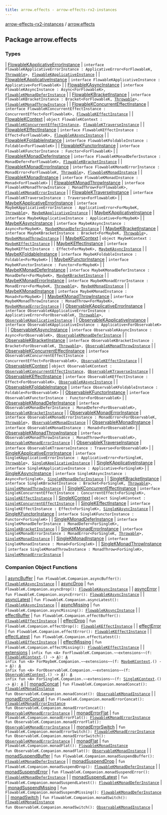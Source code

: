 ```yaml
---
title: arrow.effects - arrow-effects-rx2-instances
---
```


[arrow-effects-rx2-instances](../index.html) / [arrow.effects](./index.html)

## Package arrow.effects

### Types

| [FlowableKApplicativeErrorInstance](-flowable-k-applicative-error-instance/index.html) | `interface FlowableKApplicativeErrorInstance : ApplicativeError<ForFlowableK, `[`Throwable`](https://kotlinlang.org/api/latest/jvm/stdlib/kotlin/-throwable/index.html)`>, `[`FlowableKApplicativeInstance`](-flowable-k-applicative-instance/index.html) |
| [FlowableKApplicativeInstance](-flowable-k-applicative-instance/index.html) | `interface FlowableKApplicativeInstance : Applicative<ForFlowableK>` |
| [FlowableKAsyncInstance](-flowable-k-async-instance/index.html) | `interface FlowableKAsyncInstance : Async<ForFlowableK>, `[`FlowableKMonadDeferInstance`](-flowable-k-monad-defer-instance/index.html) |
| [FlowableKBracketInstance](-flowable-k-bracket-instance/index.html) | `interface FlowableKBracketInstance : Bracket<ForFlowableK, `[`Throwable`](https://kotlinlang.org/api/latest/jvm/stdlib/kotlin/-throwable/index.html)`>, `[`FlowableKMonadThrowInstance`](-flowable-k-monad-throw-instance.html) |
| [FlowableKConcurrentEffectInstance](-flowable-k-concurrent-effect-instance/index.html) | `interface FlowableKConcurrentEffectInstance : ConcurrentEffect<ForFlowableK>, `[`FlowableKEffectInstance`](-flowable-k-effect-instance/index.html) |
| [FlowableKContext](-flowable-k-context/index.html) | `object FlowableKContext : `[`FlowableKConcurrentEffectInstance`](-flowable-k-concurrent-effect-instance/index.html)`, `[`FlowableKTraverseInstance`](-flowable-k-traverse-instance/index.html) |
| [FlowableKEffectInstance](-flowable-k-effect-instance/index.html) | `interface FlowableKEffectInstance : Effect<ForFlowableK>, `[`FlowableKAsyncInstance`](-flowable-k-async-instance/index.html) |
| [FlowableKFoldableInstance](-flowable-k-foldable-instance/index.html) | `interface FlowableKFoldableInstance : Foldable<ForFlowableK>` |
| [FlowableKFunctorInstance](-flowable-k-functor-instance/index.html) | `interface FlowableKFunctorInstance : Functor<ForFlowableK>` |
| [FlowableKMonadDeferInstance](-flowable-k-monad-defer-instance/index.html) | `interface FlowableKMonadDeferInstance : MonadDefer<ForFlowableK>, `[`FlowableKBracketInstance`](-flowable-k-bracket-instance/index.html) |
| [FlowableKMonadErrorInstance](-flowable-k-monad-error-instance/index.html) | `interface FlowableKMonadErrorInstance : MonadError<ForFlowableK, `[`Throwable`](https://kotlinlang.org/api/latest/jvm/stdlib/kotlin/-throwable/index.html)`>, `[`FlowableKMonadInstance`](-flowable-k-monad-instance/index.html) |
| [FlowableKMonadInstance](-flowable-k-monad-instance/index.html) | `interface FlowableKMonadInstance : Monad<ForFlowableK>` |
| [FlowableKMonadThrowInstance](-flowable-k-monad-throw-instance.html) | `interface FlowableKMonadThrowInstance : MonadThrow<ForFlowableK>, `[`FlowableKMonadErrorInstance`](-flowable-k-monad-error-instance/index.html) |
| [FlowableKTraverseInstance](-flowable-k-traverse-instance/index.html) | `interface FlowableKTraverseInstance : Traverse<ForFlowableK>` |
| [MaybeKApplicativeErrorInstance](-maybe-k-applicative-error-instance/index.html) | `interface MaybeKApplicativeErrorInstance : ApplicativeError<ForMaybeK, `[`Throwable`](https://kotlinlang.org/api/latest/jvm/stdlib/kotlin/-throwable/index.html)`>, `[`MaybeKApplicativeInstance`](-maybe-k-applicative-instance/index.html) |
| [MaybeKApplicativeInstance](-maybe-k-applicative-instance/index.html) | `interface MaybeKApplicativeInstance : Applicative<ForMaybeK>` |
| [MaybeKAsyncInstance](-maybe-k-async-instance/index.html) | `interface MaybeKAsyncInstance : Async<ForMaybeK>, `[`MaybeKMonadDeferInstance`](-maybe-k-monad-defer-instance/index.html) |
| [MaybeKBracketInstance](-maybe-k-bracket-instance/index.html) | `interface MaybeKBracketInstance : Bracket<ForMaybeK, `[`Throwable`](https://kotlinlang.org/api/latest/jvm/stdlib/kotlin/-throwable/index.html)`>, `[`MaybeKMonadThrowInstance`](-maybe-k-monad-throw-instance.html) |
| [MaybeKContext](-maybe-k-context.html) | `object MaybeKContext : `[`MaybeKEffectInstance`](-maybe-k-effect-instance/index.html) |
| [MaybeKEffectInstance](-maybe-k-effect-instance/index.html) | `interface MaybeKEffectInstance : Effect<ForMaybeK>, `[`MaybeKAsyncInstance`](-maybe-k-async-instance/index.html) |
| [MaybeKFoldableInstance](-maybe-k-foldable-instance/index.html) | `interface MaybeKFoldableInstance : Foldable<ForMaybeK>` |
| [MaybeKFunctorInstance](-maybe-k-functor-instance/index.html) | `interface MaybeKFunctorInstance : Functor<ForMaybeK>` |
| [MaybeKMonadDeferInstance](-maybe-k-monad-defer-instance/index.html) | `interface MaybeKMonadDeferInstance : MonadDefer<ForMaybeK>, `[`MaybeKBracketInstance`](-maybe-k-bracket-instance/index.html) |
| [MaybeKMonadErrorInstance](-maybe-k-monad-error-instance/index.html) | `interface MaybeKMonadErrorInstance : MonadError<ForMaybeK, `[`Throwable`](https://kotlinlang.org/api/latest/jvm/stdlib/kotlin/-throwable/index.html)`>, `[`MaybeKMonadInstance`](-maybe-k-monad-instance/index.html) |
| [MaybeKMonadInstance](-maybe-k-monad-instance/index.html) | `interface MaybeKMonadInstance : Monad<ForMaybeK>` |
| [MaybeKMonadThrowInstance](-maybe-k-monad-throw-instance.html) | `interface MaybeKMonadThrowInstance : MonadThrow<ForMaybeK>, `[`MaybeKMonadErrorInstance`](-maybe-k-monad-error-instance/index.html) |
| [ObservableKApplicativeErrorInstance](-observable-k-applicative-error-instance/index.html) | `interface ObservableKApplicativeErrorInstance : ApplicativeError<ForObservableK, `[`Throwable`](https://kotlinlang.org/api/latest/jvm/stdlib/kotlin/-throwable/index.html)`>, `[`ObservableKApplicativeInstance`](-observable-k-applicative-instance/index.html) |
| [ObservableKApplicativeInstance](-observable-k-applicative-instance/index.html) | `interface ObservableKApplicativeInstance : Applicative<ForObservableK>` |
| [ObservableKAsyncInstance](-observable-k-async-instance/index.html) | `interface ObservableKAsyncInstance : Async<ForObservableK>, `[`ObservableKMonadDeferInstance`](-observable-k-monad-defer-instance/index.html) |
| [ObservableKBracketInstance](-observable-k-bracket-instance/index.html) | `interface ObservableKBracketInstance : Bracket<ForObservableK, `[`Throwable`](https://kotlinlang.org/api/latest/jvm/stdlib/kotlin/-throwable/index.html)`>, `[`ObservableKMonadThrowInstance`](-observable-k-monad-throw-instance.html) |
| [ObservableKConcurrentEffectInstance](-observable-k-concurrent-effect-instance/index.html) | `interface ObservableKConcurrentEffectInstance : ConcurrentEffect<ForObservableK>, `[`ObservableKEffectInstance`](-observable-k-effect-instance/index.html) |
| [ObservableKContext](-observable-k-context/index.html) | `object ObservableKContext : `[`ObservableKConcurrentEffectInstance`](-observable-k-concurrent-effect-instance/index.html)`, `[`ObservableKTraverseInstance`](-observable-k-traverse-instance/index.html) |
| [ObservableKEffectInstance](-observable-k-effect-instance/index.html) | `interface ObservableKEffectInstance : Effect<ForObservableK>, `[`ObservableKAsyncInstance`](-observable-k-async-instance/index.html) |
| [ObservableKFoldableInstance](-observable-k-foldable-instance/index.html) | `interface ObservableKFoldableInstance : Foldable<ForObservableK>` |
| [ObservableKFunctorInstance](-observable-k-functor-instance/index.html) | `interface ObservableKFunctorInstance : Functor<ForObservableK>` |
| [ObservableKMonadDeferInstance](-observable-k-monad-defer-instance/index.html) | `interface ObservableKMonadDeferInstance : MonadDefer<ForObservableK>, `[`ObservableKBracketInstance`](-observable-k-bracket-instance/index.html) |
| [ObservableKMonadErrorInstance](-observable-k-monad-error-instance/index.html) | `interface ObservableKMonadErrorInstance : MonadError<ForObservableK, `[`Throwable`](https://kotlinlang.org/api/latest/jvm/stdlib/kotlin/-throwable/index.html)`>, `[`ObservableKMonadInstance`](-observable-k-monad-instance/index.html) |
| [ObservableKMonadInstance](-observable-k-monad-instance/index.html) | `interface ObservableKMonadInstance : Monad<ForObservableK>` |
| [ObservableKMonadThrowInstance](-observable-k-monad-throw-instance.html) | `interface ObservableKMonadThrowInstance : MonadThrow<ForObservableK>, `[`ObservableKMonadErrorInstance`](-observable-k-monad-error-instance/index.html) |
| [ObservableKTraverseInstance](-observable-k-traverse-instance/index.html) | `interface ObservableKTraverseInstance : Traverse<ForObservableK>` |
| [SingleKApplicativeErrorInstance](-single-k-applicative-error-instance/index.html) | `interface SingleKApplicativeErrorInstance : ApplicativeError<ForSingleK, `[`Throwable`](https://kotlinlang.org/api/latest/jvm/stdlib/kotlin/-throwable/index.html)`>, `[`SingleKApplicativeInstance`](-single-k-applicative-instance/index.html) |
| [SingleKApplicativeInstance](-single-k-applicative-instance/index.html) | `interface SingleKApplicativeInstance : Applicative<ForSingleK>` |
| [SingleKAsyncInstance](-single-k-async-instance/index.html) | `interface SingleKAsyncInstance : Async<ForSingleK>, `[`SingleKMonadDeferInstance`](-single-k-monad-defer-instance/index.html) |
| [SingleKBracketInstance](-single-k-bracket-instance/index.html) | `interface SingleKBracketInstance : Bracket<ForSingleK, `[`Throwable`](https://kotlinlang.org/api/latest/jvm/stdlib/kotlin/-throwable/index.html)`>, `[`SingleKMonadThrowInstance`](-single-k-monad-throw-instance.html) |
| [SingleKConcurrentEffectInstance](-single-k-concurrent-effect-instance/index.html) | `interface SingleKConcurrentEffectInstance : ConcurrentEffect<ForSingleK>, `[`SingleKEffectInstance`](-single-k-effect-instance/index.html) |
| [SingleKContext](-single-k-context.html) | `object SingleKContext : `[`SingleKConcurrentEffectInstance`](-single-k-concurrent-effect-instance/index.html) |
| [SingleKEffectInstance](-single-k-effect-instance/index.html) | `interface SingleKEffectInstance : Effect<ForSingleK>, `[`SingleKAsyncInstance`](-single-k-async-instance/index.html) |
| [SingleKFunctorInstance](-single-k-functor-instance/index.html) | `interface SingleKFunctorInstance : Functor<ForSingleK>` |
| [SingleKMonadDeferInstance](-single-k-monad-defer-instance/index.html) | `interface SingleKMonadDeferInstance : MonadDefer<ForSingleK>, `[`SingleKBracketInstance`](-single-k-bracket-instance/index.html) |
| [SingleKMonadErrorInstance](-single-k-monad-error-instance/index.html) | `interface SingleKMonadErrorInstance : MonadError<ForSingleK, `[`Throwable`](https://kotlinlang.org/api/latest/jvm/stdlib/kotlin/-throwable/index.html)`>, `[`SingleKMonadInstance`](-single-k-monad-instance/index.html) |
| [SingleKMonadInstance](-single-k-monad-instance/index.html) | `interface SingleKMonadInstance : Monad<ForSingleK>` |
| [SingleKMonadThrowInstance](-single-k-monad-throw-instance.html) | `interface SingleKMonadThrowInstance : MonadThrow<ForSingleK>, `[`SingleKMonadErrorInstance`](-single-k-monad-error-instance/index.html) |

### Companion Object Functions

| [asyncBuffer](async-buffer.html) | `fun FlowableK.Companion.asyncBuffer(): `[`FlowableKAsyncInstance`](-flowable-k-async-instance/index.html) |
| [asyncDrop](async-drop.html) | `fun FlowableK.Companion.asyncDrop(): `[`FlowableKAsyncInstance`](-flowable-k-async-instance/index.html) |
| [asyncError](async-error.html) | `fun FlowableK.Companion.asyncError(): `[`FlowableKAsyncInstance`](-flowable-k-async-instance/index.html) |
| [asyncLatest](async-latest.html) | `fun FlowableK.Companion.asyncLatest(): `[`FlowableKAsyncInstance`](-flowable-k-async-instance/index.html) |
| [asyncMissing](async-missing.html) | `fun FlowableK.Companion.asyncMissing(): `[`FlowableKAsyncInstance`](-flowable-k-async-instance/index.html) |
| [effectBuffer](effect-buffer.html) | `fun FlowableK.Companion.effectBuffer(): `[`FlowableKEffectInstance`](-flowable-k-effect-instance/index.html) |
| [effectDrop](effect-drop.html) | `fun FlowableK.Companion.effectDrop(): `[`FlowableKEffectInstance`](-flowable-k-effect-instance/index.html) |
| [effectError](effect-error.html) | `fun FlowableK.Companion.effectError(): `[`FlowableKEffectInstance`](-flowable-k-effect-instance/index.html) |
| [effectLatest](effect-latest.html) | `fun FlowableK.Companion.effectLatest(): `[`FlowableKEffectInstance`](-flowable-k-effect-instance/index.html) |
| [effectMissing](effect-missing.html) | `fun FlowableK.Companion.effectMissing(): `[`FlowableKEffectInstance`](-flowable-k-effect-instance/index.html) |
| [extensions](extensions.html) | `infix fun <A> ForFlowableK.Companion.~~extensions~~(f: `[`FlowableKContext`](-flowable-k-context/index.html)`.() -> `[`A`](extensions.html#A)`): `[`A`](extensions.html#A)<br>`infix fun <A> ForMaybeK.Companion.~~extensions~~(f: `[`MaybeKContext`](-maybe-k-context.html)`.() -> `[`A`](extensions.html#A)`): `[`A`](extensions.html#A)<br>`infix fun <A> ForObservableK.Companion.~~extensions~~(f: `[`ObservableKContext`](-observable-k-context/index.html)`.() -> `[`A`](extensions.html#A)`): `[`A`](extensions.html#A)<br>`infix fun <A> ForSingleK.Companion.~~extensions~~(f: `[`SingleKContext`](-single-k-context.html)`.() -> `[`A`](extensions.html#A)`): `[`A`](extensions.html#A) |
| [monadConcat](monad-concat.html) | `fun FlowableK.Companion.monadConcat(): `[`FlowableKMonadInstance`](-flowable-k-monad-instance/index.html)<br>`fun ObservableK.Companion.monadConcat(): `[`ObservableKMonadInstance`](-observable-k-monad-instance/index.html) |
| [monadErrorConcat](monad-error-concat.html) | `fun FlowableK.Companion.monadErrorConcat(): `[`FlowableKMonadErrorInstance`](-flowable-k-monad-error-instance/index.html)<br>`fun ObservableK.Companion.monadErrorConcat(): `[`ObservableKMonadErrorInstance`](-observable-k-monad-error-instance/index.html) |
| [monadErrorFlat](monad-error-flat.html) | `fun FlowableK.Companion.monadErrorFlat(): `[`FlowableKMonadErrorInstance`](-flowable-k-monad-error-instance/index.html)<br>`fun ObservableK.Companion.monadErrorFlat(): `[`ObservableKMonadErrorInstance`](-observable-k-monad-error-instance/index.html) |
| [monadErrorSwitch](monad-error-switch.html) | `fun FlowableK.Companion.monadErrorSwitch(): `[`FlowableKMonadErrorInstance`](-flowable-k-monad-error-instance/index.html)<br>`fun ObservableK.Companion.monadErrorSwitch(): `[`ObservableKMonadErrorInstance`](-observable-k-monad-error-instance/index.html) |
| [monadFlat](monad-flat.html) | `fun FlowableK.Companion.monadFlat(): `[`FlowableKMonadInstance`](-flowable-k-monad-instance/index.html)<br>`fun ObservableK.Companion.monadFlat(): `[`ObservableKMonadInstance`](-observable-k-monad-instance/index.html) |
| [monadSuspendBuffer](monad-suspend-buffer.html) | `fun FlowableK.Companion.monadSuspendBuffer(): `[`FlowableKMonadDeferInstance`](-flowable-k-monad-defer-instance/index.html) |
| [monadSuspendDrop](monad-suspend-drop.html) | `fun FlowableK.Companion.monadSuspendDrop(): `[`FlowableKMonadDeferInstance`](-flowable-k-monad-defer-instance/index.html) |
| [monadSuspendError](monad-suspend-error.html) | `fun FlowableK.Companion.monadSuspendError(): `[`FlowableKMonadDeferInstance`](-flowable-k-monad-defer-instance/index.html) |
| [monadSuspendLatest](monad-suspend-latest.html) | `fun FlowableK.Companion.monadSuspendLatest(): `[`FlowableKMonadDeferInstance`](-flowable-k-monad-defer-instance/index.html) |
| [monadSuspendMissing](monad-suspend-missing.html) | `fun FlowableK.Companion.monadSuspendMissing(): `[`FlowableKMonadDeferInstance`](-flowable-k-monad-defer-instance/index.html) |
| [monadSwitch](monad-switch.html) | `fun FlowableK.Companion.monadSwitch(): `[`FlowableKMonadInstance`](-flowable-k-monad-instance/index.html)<br>`fun ObservableK.Companion.monadSwitch(): `[`ObservableKMonadInstance`](-observable-k-monad-instance/index.html) |

